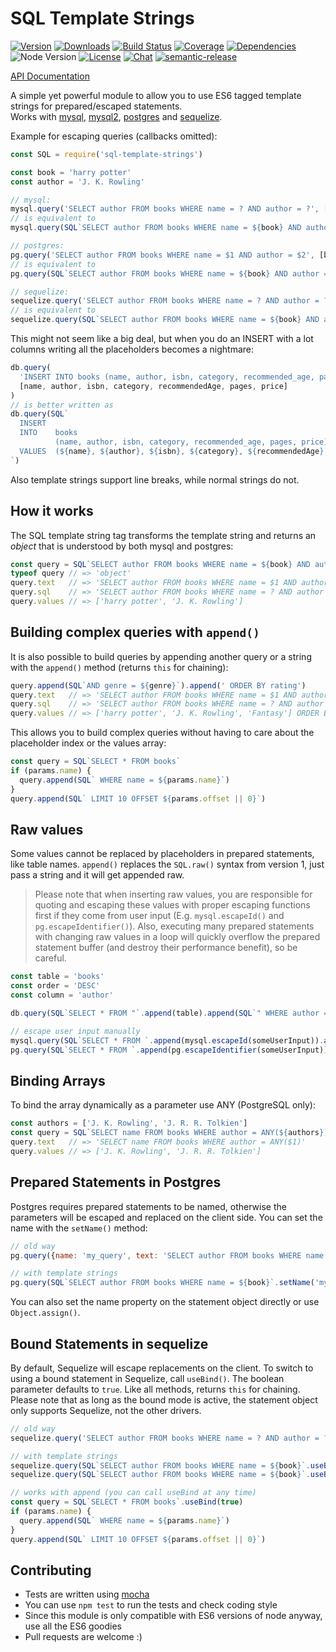# SQL Template Strings

[![Version](https://img.shields.io/npm/v/sql-template-strings.svg?maxAge=2592000)](https://www.npmjs.com/package/sql-template-strings)
[![Downloads](https://img.shields.io/npm/dm/sql-template-strings.svg?maxAge=2592000)](https://www.npmjs.com/package/sql-template-strings)
[![Build Status](https://travis-ci.org/felixfbecker/node-sql-template-strings.svg?branch=master)](https://travis-ci.org/felixfbecker/node-sql-template-strings)
[![Coverage](https://codecov.io/gh/felixfbecker/node-sql-template-strings/branch/master/graph/badge.svg)](https://codecov.io/gh/felixfbecker/node-sql-template-strings)
[![Dependencies](https://david-dm.org/felixfbecker/node-sql-template-strings.svg)](https://david-dm.org/felixfbecker/node-sql-template-strings)
![Node Version](http://img.shields.io/node/v/sql-template-strings.svg)
[![License](https://img.shields.io/npm/l/sql-template-strings.svg?maxAge=2592000)](https://github.com/felixfbecker/node-sql-template-strings/blob/master/LICENSE.txt)
[![Chat](https://badges.gitter.im/felixfbecker/node-sql-template-strings.svg)](https://gitter.im/felixfbecker/node-sql-template-strings?utm_source=badge&utm_medium=badge&utm_campaign=pr-badge&utm_content=badge)
[![semantic-release](https://img.shields.io/badge/%20%20%F0%9F%93%A6%F0%9F%9A%80-semantic--release-e10079.svg)](https://github.com/semantic-release/semantic-release)

[API Documentation](http://node-sql-template-strings.surge.sh/)

A simple yet powerful module to allow you to use ES6 tagged template strings for prepared/escaped statements.  
Works with [mysql](https://www.npmjs.com/package/mysql), [mysql2](https://www.npmjs.com/package/mysql2), [postgres](https://www.npmjs.com/package/pg) and [sequelize](https://www.npmjs.com/package/sequelize).

Example for escaping queries (callbacks omitted):

```js
const SQL = require('sql-template-strings')

const book = 'harry potter'
const author = 'J. K. Rowling'

// mysql:
mysql.query('SELECT author FROM books WHERE name = ? AND author = ?', [book, author])
// is equivalent to
mysql.query(SQL`SELECT author FROM books WHERE name = ${book} AND author = ${author}`)

// postgres:
pg.query('SELECT author FROM books WHERE name = $1 AND author = $2', [book, author])
// is equivalent to
pg.query(SQL`SELECT author FROM books WHERE name = ${book} AND author = ${author}`)

// sequelize:
sequelize.query('SELECT author FROM books WHERE name = ? AND author = ?', {replacements: [book, author]})
// is equivalent to
sequelize.query(SQL`SELECT author FROM books WHERE name = ${book} AND author = ${author}`)
```

This might not seem like a big deal, but when you do an INSERT with a lot columns writing all the placeholders becomes a nightmare:

```js
db.query(
  'INSERT INTO books (name, author, isbn, category, recommended_age, pages, price) VALUES (?, ?, ?, ?, ?, ?, ?)',
  [name, author, isbn, category, recommendedAge, pages, price]
)
// is better written as
db.query(SQL`
  INSERT
  INTO    books
          (name, author, isbn, category, recommended_age, pages, price)
  VALUES  (${name}, ${author}, ${isbn}, ${category}, ${recommendedAge}, ${pages}, ${price})
`)
```
Also template strings support line breaks, while normal strings do not.

## How it works
The SQL template string tag transforms the template string and returns an _object_ that is understood by both mysql and postgres:

```js
const query = SQL`SELECT author FROM books WHERE name = ${book} AND author = ${author}`
typeof query // => 'object'
query.text   // => 'SELECT author FROM books WHERE name = $1 AND author = $2'
query.sql    // => 'SELECT author FROM books WHERE name = ? AND author = ?'
query.values // => ['harry potter', 'J. K. Rowling']
```

## Building complex queries with `append()`
It is also possible to build queries by appending another query or a string with the `append()` method (returns `this` for chaining):

```js
query.append(SQL`AND genre = ${genre}`).append(' ORDER BY rating')
query.text   // => 'SELECT author FROM books WHERE name = $1 AND author = $2 AND genre = $3 ORDER BY rating'
query.sql    // => 'SELECT author FROM books WHERE name = ? AND author = ? AND genre = ? ORDER BY rating'
query.values // => ['harry potter', 'J. K. Rowling', 'Fantasy'] ORDER BY rating
```

This allows you to build complex queries without having to care about the placeholder index or the values array:

```js
const query = SQL`SELECT * FROM books`
if (params.name) {
  query.append(SQL` WHERE name = ${params.name}`)
}
query.append(SQL` LIMIT 10 OFFSET ${params.offset || 0}`)
```

## Raw values
Some values cannot be replaced by placeholders in prepared statements, like table names.
`append()` replaces the `SQL.raw()` syntax from version 1, just pass a string and it will get appended raw.

 > Please note that when inserting raw values, you are responsible for quoting and escaping these values with proper escaping functions first if they come from user input (E.g. `mysql.escapeId()` and `pg.escapeIdentifier()`).
 > Also, executing many prepared statements with changing raw values in a loop will quickly overflow the prepared statement buffer (and destroy their performance benefit), so be careful.

```js
const table = 'books'
const order = 'DESC'
const column = 'author'

db.query(SQL`SELECT * FROM "`.append(table).append(SQL`" WHERE author = ${author} ORDER BY ${column} `).append(order))

// escape user input manually
mysql.query(SQL`SELECT * FROM `.append(mysql.escapeId(someUserInput)).append(SQL` WHERE name = ${book} ORDER BY ${column} `).append(order))
pg.query(SQL`SELECT * FROM `.append(pg.escapeIdentifier(someUserInput)).append(SQL` WHERE name = ${book} ORDER BY ${column} `).append(order))
```

## Binding Arrays

To bind the array dynamically as a parameter use ANY (PostgreSQL only):
```js
const authors = ['J. K. Rowling', 'J. R. R. Tolkien']
const query = SQL`SELECT name FROM books WHERE author = ANY(${authors})`
query.text   // => 'SELECT name FROM books WHERE author = ANY($1)'
query.values // => ['J. K. Rowling', 'J. R. R. Tolkien']
```

## Prepared Statements in Postgres
Postgres requires prepared statements to be named, otherwise the parameters will be escaped and replaced on the client side.
You can set the name with the `setName()` method:

```js
// old way
pg.query({name: 'my_query', text: 'SELECT author FROM books WHERE name = $1', values: [book]})

// with template strings
pg.query(SQL`SELECT author FROM books WHERE name = ${book}`.setName('my_query'))
```
You can also set the name property on the statement object directly or use `Object.assign()`.

## Bound Statements in sequelize
By default, Sequelize will escape replacements on the client.
To switch to using a bound statement in Sequelize, call `useBind()`.
The boolean parameter defaults to `true`.
Like all methods, returns `this` for chaining.
Please note that as long as the bound mode is active, the statement object only supports Sequelize, not the other drivers.

```js
// old way
sequelize.query('SELECT author FROM books WHERE name = ? AND author = ?', {bind: [book, author]})

// with template strings
sequelize.query(SQL`SELECT author FROM books WHERE name = ${book}`.useBind(true))
sequelize.query(SQL`SELECT author FROM books WHERE name = ${book}`.useBind()) // the same

// works with append (you can call useBind at any time)
const query = SQL`SELECT * FROM books`.useBind(true)
if (params.name) {
  query.append(SQL` WHERE name = ${params.name}`)
}
query.append(SQL` LIMIT 10 OFFSET ${params.offset || 0}`)
```

## Contributing
 - Tests are written using [mocha](https://www.npmjs.com/package/mocha)
 - You can use `npm test` to run the tests and check coding style
 - Since this module is only compatible with ES6 versions of node anyway, use all the ES6 goodies
 - Pull requests are welcome :)
